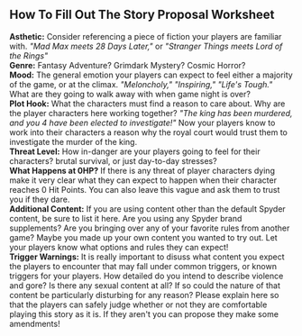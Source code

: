 ## How To Fill Out The Story Proposal Worksheet
**Asthetic:** Consider referencing a piece of fiction your players are familiar with. *"Mad Max meets 28 Days Later,"* or *"Stranger Things meets Lord of the Rings"*<br/>
**Genre:** Fantasy Adventure? Grimdark Mystery? Cosmic Horror?<br/>
**Mood:** The general emotion your players can expect to feel either a majority of the game, or at the climax. *"Meloncholy," "Inspiring," "Life's Tough."* What are they going to walk away with when game night is over?<br/>
**Plot Hook:** What the characters must find a reason to care about. Why are the player characters here working together? *"The king has been murdered, and you 4 have been elected to investigate!"* Now your players know to work into their characters a reason why the royal court would trust them to investigate the murder of the king.<br/>
**Threat Level:** How in-danger are your players going to feel for their characters? brutal survival, or just day-to-day stresses?<br/>
**What Happens at 0HP?** If there is any threat of player characters dying make it very clear what they can expect to happen when their character reaches 0 Hit Points. You can also leave this vague and ask them to trust you if they dare.<br/>
**Additional Content:** If you are using content other than the default Spyder content, be sure to list it here. Are you using any Spyder brand supplements? Are you bringing over any of your favorite rules from another game? Maybe you made up your own content you wanted to try out. Let your players know what options and rules they can expect!<br/>
**Trigger Warnings:** It is really important to disuss what content you expect the players to encounter that may fall under common triggers, or known triggers for your players. How detailed do you intend to describe violence and gore? Is there any sexual content at all? If so could the nature of that content be particularly disturbing for any reason? Please explain here so that the players can safely judge whether or not they are comfortable playing this story as it is. If they aren't you can propose they make some amendments!<br/>
